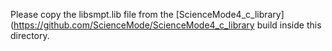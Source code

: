 Please copy the libsmpt.lib file from the [ScienceMode4_c_library](https://github.com/ScienceMode/ScienceMode4_c_library build inside this directory.